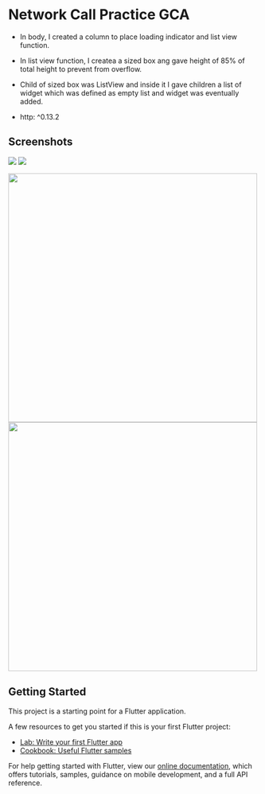 # Network Call Practice GCA

- In body, I created a column to place loading indicator and list view function.
- In list view function, I createa a sized box ang gave height of 85% of total height to prevent from overflow.
- Child of sized box was ListView and inside it I gave children a list of widget which was defined as empty list and widget was eventually added.

- http: ^0.13.2

## Screenshots
![](images/home.png)
![](images/details.png)

<img src="images/home.png" width="500">
<img src="images/details.png" width="500">

## Getting Started

This project is a starting point for a Flutter application.

A few resources to get you started if this is your first Flutter project:

- [Lab: Write your first Flutter app](https://flutter.dev/docs/get-started/codelab)
- [Cookbook: Useful Flutter samples](https://flutter.dev/docs/cookbook)

For help getting started with Flutter, view our
[online documentation](https://flutter.dev/docs), which offers tutorials,
samples, guidance on mobile development, and a full API reference.
